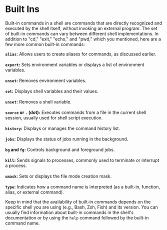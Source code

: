 # Built Ins

Built-in commands in a shell are commands that are directly recognized and executed by the shell itself, without invoking an external program. The set of built-in commands can vary between different shell implementations. In addition to "cd," "exit," "echo," and "pwd," which you mentioned, here are a few more common built-in commands:

**`alias`:** Allows users to create aliases for commands, as discussed earlier. <br> <br>
**`export`:** Sets environment variables or displays a list of environment variables.<br><br>
**`unset`:** Removes environment variables.<br><br>
**`set`:** Displays shell variables and their values.<br><br>
**`unset`:** Removes a shell variable.<br><br>
**`source` or `.` (dot):** Executes commands from a file in the current shell session, usually used for shell script execution.<br><br>
**`history`:** Displays or manages the command history list.<br><br>
**`jobs`:** Displays the status of jobs running in the background.<br><br>
**`bg` and `fg`:** Controls background and foreground jobs.<br><br>
**`kill`:** Sends signals to processes, commonly used to terminate or interrupt a process.<br><br>
**`umask`:** Sets or displays the file mode creation mask.<br><br>
**`type`:** Indicates how a command name is interpreted (as a built-in, function, alias, or external command).<br>

Keep in mind that the availability of built-in commands depends on the specific shell you are using (e.g., Bash, Zsh, Fish) and its version. You can usually find information about built-in commands in the shell's documentation or by using the `help` command followed by the built-in command name.

